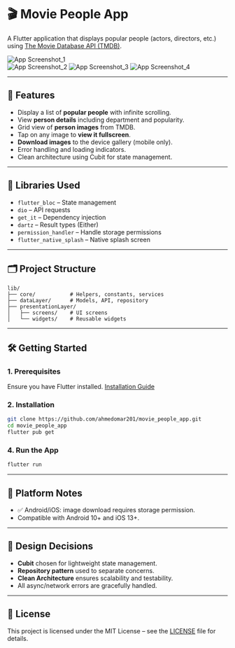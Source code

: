 
# 🎬 Movie People App

A Flutter application that displays popular people (actors, directors, etc.) using [The Movie Database API (TMDB)](https://www.themoviedb.org/).

![App Screenshot_1](assets/images/screenshot1.png)  
![App Screenshot_2](assets/images/screenshot2.png)
![App Screenshot_3](assets/images/screenshot2.png)
![App Screenshot_4](assets/images/screenshot2.png)

---

## 🚀 Features

- Display a list of **popular people** with infinite scrolling.
- View **person details** including department and popularity.
- Grid view of **person images** from TMDB.
- Tap on any image to **view it fullscreen**.
- **Download images** to the device gallery (mobile only).
- Error handling and loading indicators.
- Clean architecture using Cubit for state management.

---

## 🧰 Libraries Used

- `flutter_bloc` – State management
- `dio` – API requests
- `get_it` – Dependency injection
- `dartz` – Result types (Either)
- `permission_handler` – Handle storage permissions
- `flutter_native_splash` – Native splash screen

---

## 🗂️ Project Structure

```
lib/
├── core/           # Helpers, constants, services
├── dataLayer/      # Models, API, repository
├── presentationLayer/
│   ├── screens/    # UI screens
│   └── widgets/    # Reusable widgets
```

---

## 🛠️ Getting Started

### 1. Prerequisites

Ensure you have Flutter installed. [Installation Guide](https://flutter.dev/docs/get-started/install)

### 2. Installation

```bash
git clone https://github.com/ahmedomar201/movie_people_app.git
cd movie_people_app
flutter pub get
```


### 4. Run the App

```bash
flutter run
```

---

## 📱 Platform Notes

- ✅ Android/iOS: image download requires storage permission.
- Compatible with Android 10+ and iOS 13+.

---

## 🧠 Design Decisions

- **Cubit** chosen for lightweight state management.
- **Repository pattern** used to separate concerns.
- **Clean Architecture** ensures scalability and testability.
- All async/network errors are gracefully handled.

---

## 📄 License

This project is licensed under the MIT License – see the [LICENSE](LICENSE) file for details.
